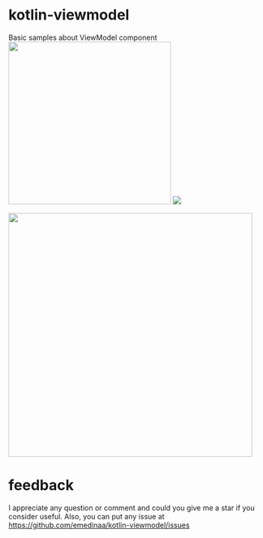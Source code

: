 # kotlin-viewmodel
Basic samples about ViewModel component
<img src="./screenshot_portrait" height="320"> <img src="./screenshot_landscape">

<img src="./android_view_model720.gif?raw=true" height="480">


# feedback

I appreciate any question or comment and could you give me a star if you consider useful. Also, you can put any issue at https://github.com/emedinaa/kotlin-viewmodel/issues
